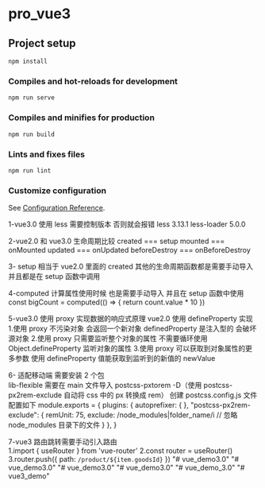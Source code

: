 # pro_vue3

## Project setup

```
npm install
```

### Compiles and hot-reloads for development

```
npm run serve
```

### Compiles and minifies for production

```
npm run build
```

### Lints and fixes files

```
npm run lint
```

### Customize configuration

See [Configuration Reference](https://cli.vuejs.org/config/).

1-vue3.0 使用 less 需要控制版本 否则就会报错 less 3.13.1 less-loader 5.0.0

2-vue2.0 和 vue3.0 生命周期比较
created === setup
mounted === onMounted
updated === onUpdated
beforeDestroy === onBeforeDestroy

3- setup 相当于 vue2.0 里面的 created 其他的生命周期函数都是需要手动导入 并且都是在 setup 函数中调用

4-computed 计算属性使用时候 也是需要手动导入 并且在 setup 函数中使用
const bigCount = computed(() => {
return count.value \* 10
})

5-vue3.0 使用 proxy 实现数据的响应式原理 vue2.0 使用 defineProperty 实现 1.使用 proxy 不污染对象 会返回一个新对象 definedProperty 是注入型的 会破坏源对象 2.使用 proxy 只需要监听整个对象的属性 不需要循环使用 Object.defineProperty 监听对象的属性 3.使用 proxy 可以获取到对象属性的更多参数 使用 defineProperty 值能获取到监听到的新值的 newValue

6- 适配移动端 需要安装 2 个包  
 lib-flexible 需要在 main 文件导入
postcss-pxtorem -D（使用 postcss-px2rem-exclude 自动将 css 中的 px 转换成 rem） 创建 postcss.config.js 文件 配置如下
module.exports = {
plugins: {
autoprefixer: {
},
"postcss-px2rem-exclude": {
remUnit: 75,
exclude: /node_modules|folder_name/i // 忽略 node_modules 目录下的文件
}
},
}

7-vue3 路由跳转需要手动引入路由  
 1.import { useRouter } from 'vue-router'
2.const router = useRouter()
3.router.push({ path: `/product/${item.goodsId}` })
"# vue_demo3.0" 
"# vue_demo3.0" 
"# vue_demo3.0" 
"# vue_demo3.0" 
"# vue_demo_3.0" 
"# vue3_demo" 
